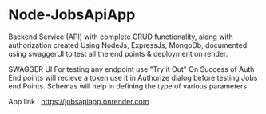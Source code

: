 # Node-JobsApiApp

Backend Service (API) with complete CRUD functionality, along with authorization created Using NodeJs, ExpressJs, MongoDb, documented using swaggerUI to test all the end points & deployment on render.

SWAGGER UI
For testing any endpoint use "Try it Out"
On Success of Auth End points will recieve a token use it in Authorize dialog before testing Jobs end Points.
Schemas will help in defining the type of various parameters

App link : https://jobsapiapp.onrender.com
